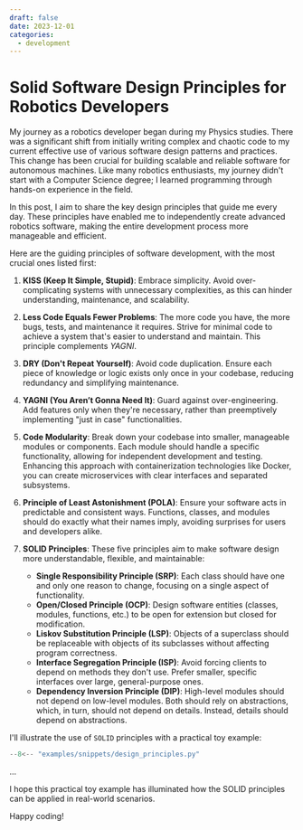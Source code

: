 ```yaml
---
draft: false
date: 2023-12-01
categories:
  - development
---
```


# Solid Software Design Principles for Robotics Developers

My journey as a robotics developer began during my Physics studies. There was a significant shift from initially writing complex and chaotic code to my current effective use of various software design patterns and practices. This change has been crucial for building scalable and reliable software for autonomous machines. Like many robotics enthusiasts, my journey didn't start with a Computer Science degree; I learned programming through hands-on experience in the field.

In this post, I aim to share the key design principles that guide me every day. These principles have enabled me to independently create advanced robotics software, making the entire development process more manageable and efficient.

<!-- more -->

Here are the guiding principles of software development, with the most crucial ones listed first:

1. **KISS (Keep It Simple, Stupid)**: Embrace simplicity. Avoid over-complicating systems with unnecessary complexities, as this can hinder understanding, maintenance, and scalability.

2. **Less Code Equals Fewer Problems**: The more code you have, the more bugs, tests, and maintenance it requires. Strive for minimal code to achieve a system that's easier to understand and maintain. This principle complements *YAGNI*.

3. **DRY (Don't Repeat Yourself)**: Avoid code duplication. Ensure each piece of knowledge or logic exists only once in your codebase, reducing redundancy and simplifying maintenance.

4. **YAGNI (You Aren’t Gonna Need It)**: Guard against over-engineering. Add features only when they're necessary, rather than preemptively implementing "just in case" functionalities.

5. **Code Modularity**: Break down your codebase into smaller, manageable modules or components. Each module should handle a specific functionality, allowing for independent development and testing. Enhancing this approach with containerization technologies like Docker, you can create microservices with clear interfaces and separated subsystems.

6. **Principle of Least Astonishment (POLA)**: Ensure your software acts in predictable and consistent ways. Functions, classes, and modules should do exactly what their names imply, avoiding surprises for users and developers alike.

7. **SOLID Principles**: These five principles aim to make software design more understandable, flexible, and maintainable:
    - **Single Responsibility Principle (SRP)**: Each class should have one and only one reason to change, focusing on a single aspect of functionality.
    - **Open/Closed Principle (OCP)**: Design software entities (classes, modules, functions, etc.) to be open for extension but closed for modification.
    - **Liskov Substitution Principle (LSP)**: Objects of a superclass should be replaceable with objects of its subclasses without affecting program correctness.
    - **Interface Segregation Principle (ISP)**: Avoid forcing clients to depend on methods they don't use. Prefer smaller, specific interfaces over large, general-purpose ones.
    - **Dependency Inversion Principle (DIP)**: High-level modules should not depend on low-level modules. Both should rely on abstractions, which, in turn, should not depend on details. Instead, details should depend on abstractions.


I'll illustrate the use of `SOLID` principles with a practical toy example:


```python
--8<-- "examples/snippets/design_principles.py"
```

...


I hope this practical toy example has illuminated how the SOLID principles can be applied in real-world scenarios.

Happy coding!
